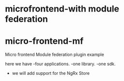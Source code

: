 # microfrontend-with module federation 

# micro-frontend-mf

Micro frontend Module federation plugin example

here we have 
-four applications.
-one library.
-one sdk.
- we will add support for the NgRx Store

